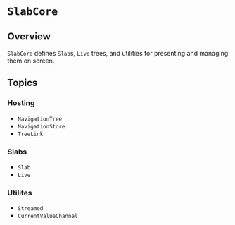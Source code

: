 # ``SlabCore``



## Overview

``SlabCore`` defines ``Slab``s, ``Live`` trees, and utilities for presenting and managing them on screen.

## Topics

### Hosting

- ``NavigationTree``
- ``NavigationStore``
- ``TreeLink``

### Slabs

- ``Slab``
- ``Live``

### Utilites

- ``Streamed``
- ``CurrentValueChannel``
